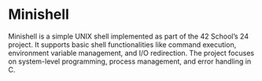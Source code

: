 # Minishell
Minishell is a simple UNIX shell implemented as part of the 42 School’s 24 project. It supports basic shell functionalities like command execution, environment variable management, and I/O redirection. The project focuses on system-level programming, process management, and error handling in C.
